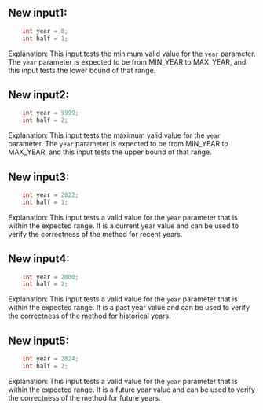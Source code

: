 ## New input1:
```java
    int year = 0;
    int half = 1;
```
Explanation: This input tests the minimum valid value for the `year` parameter. The `year` parameter is expected to be from MIN_YEAR to MAX_YEAR, and this input tests the lower bound of that range.

## New input2:
```java
    int year = 9999;
    int half = 2;
```
Explanation: This input tests the maximum valid value for the `year` parameter. The `year` parameter is expected to be from MIN_YEAR to MAX_YEAR, and this input tests the upper bound of that range.

## New input3:
```java
    int year = 2022;
    int half = 1;
```
Explanation: This input tests a valid value for the `year` parameter that is within the expected range. It is a current year value and can be used to verify the correctness of the method for recent years.

## New input4:
```java
    int year = 2000;
    int half = 2;
```
Explanation: This input tests a valid value for the `year` parameter that is within the expected range. It is a past year value and can be used to verify the correctness of the method for historical years.

## New input5:
```java
    int year = 2024;
    int half = 2;
```
Explanation: This input tests a valid value for the `year` parameter that is within the expected range. It is a future year value and can be used to verify the correctness of the method for future years.